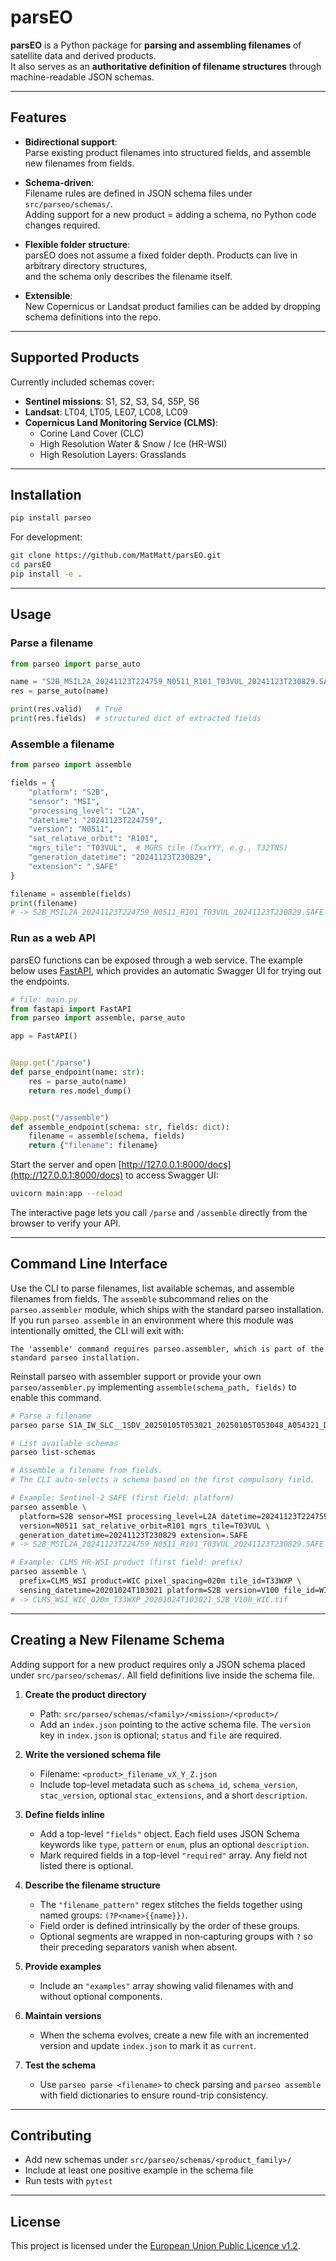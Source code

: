# parsEO

**parsEO** is a Python package for **parsing and assembling filenames** of satellite data and derived products.  
It also serves as an **authoritative definition of filename structures** through machine-readable JSON schemas.

---

## Features

- **Bidirectional support**:  
  Parse existing product filenames into structured fields, and assemble new filenames from fields.

- **Schema-driven**:  
  Filename rules are defined in JSON schema files under `src/parseo/schemas/`.  
  Adding support for a new product = adding a schema, no Python code changes required.

- **Flexible folder structure**:  
  parsEO does not assume a fixed folder depth. Products can live in arbitrary directory structures,  
  and the schema only describes the filename itself.

- **Extensible**:  
  New Copernicus or Landsat product families can be added by dropping schema definitions into the repo.

---

## Supported Products

Currently included schemas cover:

- **Sentinel missions**: S1, S2, S3, S4, S5P, S6  
- **Landsat**: LT04, LT05, LE07, LC08, LC09  
- **Copernicus Land Monitoring Service (CLMS)**:
  - Corine Land Cover (CLC)  
  - High Resolution Water & Snow / Ice (HR-WSI)  
  - High Resolution Layers: Grasslands  
---

## Installation

```bash
pip install parseo
```

For development:

```bash
git clone https://github.com/MatMatt/parsEO.git
cd parsEO
pip install -e .
```

---

## Usage

### Parse a filename

```python
from parseo import parse_auto

name = "S2B_MSIL2A_20241123T224759_N0511_R101_T03VUL_20241123T230829.SAFE"
res = parse_auto(name)

print(res.valid)   # True
print(res.fields)  # structured dict of extracted fields
```

### Assemble a filename

```python
from parseo import assemble

fields = {
    "platform": "S2B",
    "sensor": "MSI",
    "processing_level": "L2A",
    "datetime": "20241123T224759",
    "version": "N0511",
    "sat_relative_orbit": "R101",
    "mgrs_tile": "T03VUL",  # MGRS tile (TxxYYY, e.g., T32TNS)
    "generation_datetime": "20241123T230829",
    "extension": ".SAFE"
}

filename = assemble(fields)
print(filename)
# -> S2B_MSIL2A_20241123T224759_N0511_R101_T03VUL_20241123T230829.SAFE
```

### Run as a web API

parsEO functions can be exposed through a web service. The example below uses
[FastAPI](https://fastapi.tiangolo.com), which provides an automatic Swagger UI
for trying out the endpoints.

```python
# file: main.py
from fastapi import FastAPI
from parseo import assemble, parse_auto

app = FastAPI()


@app.get("/parse")
def parse_endpoint(name: str):
    res = parse_auto(name)
    return res.model_dump()


@app.post("/assemble")
def assemble_endpoint(schema: str, fields: dict):
    filename = assemble(schema, fields)
    return {"filename": filename}
```

Start the server and open [http://127.0.0.1:8000/docs](http://127.0.0.1:8000/docs)
to access Swagger UI:

```bash
uvicorn main:app --reload
```

The interactive page lets you call `/parse` and `/assemble` directly from the
browser to verify your API.

---

## Command Line Interface

Use the CLI to parse filenames, list available schemas, and assemble filenames from fields.
The `assemble` subcommand relies on the `parseo.assembler` module, which ships with the
standard parseo installation. If you run `parseo assemble` in an environment where this
module was intentionally omitted, the CLI will exit with:

```
The 'assemble' command requires parseo.assembler, which is part of the standard parseo installation.
```

Reinstall parseo with assembler support or provide your own `parseo/assembler.py`
implementing `assemble(schema_path, fields)` to enable this command.

```bash
# Parse a filename
parseo parse S1A_IW_SLC__1SDV_20250105T053021_20250105T053048_A054321_D068F2E_ABC123.SAFE

# List available schemas
parseo list-schemas

# Assemble a filename from fields.
# The CLI auto-selects a schema based on the first compulsory field.

# Example: Sentinel-2 SAFE (first field: platform)
parseo assemble \
  platform=S2B sensor=MSI processing_level=L2A datetime=20241123T224759 \
  version=N0511 sat_relative_orbit=R101 mgrs_tile=T03VUL \
  generation_datetime=20241123T230829 extension=.SAFE
# -> S2B_MSIL2A_20241123T224759_N0511_R101_T03VUL_20241123T230829.SAFE

# Example: CLMS HR-WSI product (first field: prefix)
parseo assemble \
  prefix=CLMS_WSI product=WIC pixel_spacing=020m tile_id=T33WXP \
  sensing_datetime=20201024T103021 platform=S2B version=V100 file_id=WIC extension=.tif
# -> CLMS_WSI_WIC_020m_T33WXP_20201024T103021_S2B_V100_WIC.tif
```

---

## Creating a New Filename Schema

Adding support for a new product requires only a JSON schema placed under
`src/parseo/schemas/`. All field definitions live inside the schema file.

1. **Create the product directory**
   - Path: `src/parseo/schemas/<family>/<mission>/<product>/`
   - Add an `index.json` pointing to the active schema file. The `version`
     key in `index.json` is optional; `status` and `file` are required.

2. **Write the versioned schema file**
   - Filename: `<product>_filename_vX_Y_Z.json`
   - Include top-level metadata such as `schema_id`, `schema_version`,
     `stac_version`, optional `stac_extensions`, and a short `description`.

3. **Define fields inline**
   - Add a top-level `"fields"` object. Each field uses JSON Schema
     keywords like `type`, `pattern` or `enum`, plus an optional
     `description`.
   - Mark required fields in a top-level `"required"` array. Any field not
     listed there is optional.

4. **Describe the filename structure**
   - The `"filename_pattern"` regex stitches the fields together using
     named groups: `(?P<name>{{name}})`.
   - Field order is defined intrinsically by the order of these groups.
   - Optional segments are wrapped in non‑capturing groups with `?` so their
     preceding separators vanish when absent.

5. **Provide examples**
   - Include an `"examples"` array showing valid filenames with and without
     optional components.

6. **Maintain versions**
   - When the schema evolves, create a new file with an incremented version
     and update `index.json` to mark it as `current`.

7. **Test the schema**
   - Use `parseo parse <filename>` to check parsing and `parseo assemble`
     with field dictionaries to ensure round-trip consistency.

---

## Contributing

- Add new schemas under `src/parseo/schemas/<product_family>/`
- Include at least one positive example in the schema file
- Run tests with `pytest`

---

## License

This project is licensed under the [European Union Public Licence v1.2](LICENSE.txt).
